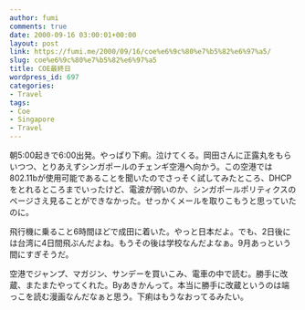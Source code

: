```yaml
---
author: fumi
comments: true
date: 2000-09-16 03:00:01+00:00
layout: post
link: https://fumi.me/2000/09/16/coe%e6%9c%80%e7%b5%82%e6%97%a5/
slug: coe%e6%9c%80%e7%b5%82%e6%97%a5
title: COE最終日
wordpress_id: 697
categories:
- Travel
tags:
- Coe
- Singapore
- Travel
---
```


朝5:00起きで6:00出発。やっぱり下痢。泣けてくる。岡田さんに正露丸をもらいつつ、とりあえずシンガポールのチェンギ空港へ向かう。この空港では802.11bが使用可能であることを聞いたのでさっそく試してみたところ、DHCPをとれるところまでいったけど、電波が弱いのか、シンガポールポリティクスのページさえ見ることができなかった。せっかくメールを取りこもうと思っていたのに。




飛行機に乗ること6時間ほどで成田に着いた。やっと日本だよ。でも、2日後には台湾に4日間飛ぶんだよね。もうその後は学校なんだよなぁ。9月あっという間にすぎそうだ。




空港でジャンプ、マガジン、サンデーを買いこみ、電車の中で読む。勝手に改蔵、またまたやってくれた。Byあきかんって。本当に勝手に改蔵というのは端っこを読む漫画なんだなぁと思う。下痢はもうなおってるみたい。
